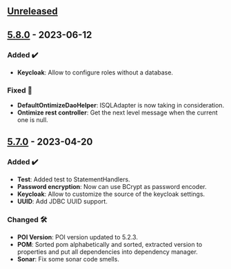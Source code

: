 <!-- ## [Unreleased] -->
<!-- ### Added ✔️-->
<!-- ### Changed 🛠️-->
<!-- ### Deprecated 🛑-->
<!-- ### Removed 🗑️-->
<!-- ### Fixed 🐛-->
<!-- ### Security 🛡️-->

## [Unreleased]
## [5.8.0] - 2023-06-12
### Added ✔️
* **Keycloak**: Allow to configure roles without a database.
### Fixed 🐛
* **DefaultOntimizeDaoHelper**: ISQLAdapter is now taking in consideration.
* **Ontimize rest controller**: Get the next level message when the current one is null.
## [5.7.0] - 2023-04-20
### Added ✔️
* **Test**: Added test to StatementHandlers.
* **Password encryption**: Now can use BCrypt as password encoder.
* **Keycloak**: Allow to customize the source of the keycloak settings.
* **UUID**: Add JDBC UUID support.
### Changed 🛠️
* **POI Version**: POI version updated to 5.2.3.
* **POM**: Sorted pom alphabetically and sorted, extracted version to properties and put all dependencies into dependency manager.
* **Sonar**: Fix some sonar code smells.

[unreleased]: https://github.com/ontimize/ontimize-jee/compare/5.8.0...HEAD
[5.8.0]: https://github.com/ontimize/ontimize-jee/compare/5.7.0...5.8.0
[5.7.0]: https://github.com/ontimize/ontimize-jee/compare/5.6.0...5.7.0
